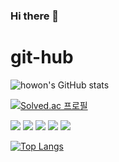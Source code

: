 ### Hi there 👋

<!--
**howon-ryu/howon-ryu** is a ✨ _special_ ✨ repository because its `README.md` (this file) appears on your GitHub profile.

Here are some ideas to get you started:

- 🔭 I’m currently working on ...
- 🌱 I’m currently learning ...
- 👯 I’m looking to collaborate on ...
- 🤔 I’m looking for help with ...
- 💬 Ask me about ...
- 📫 How to reach me: ...
- 😄 Pronouns: ...
- ⚡ Fun fact: ...
-->
# git-hub


![howon's GitHub stats](https://github-readme-stats.vercel.app/api?username=howon-ryu&show_icons=true&theme=radical)

[![Solved.ac
프로필](http://mazassumnida.wtf/api/v2/generate_badge?boj=qorgh2akfl)](https://solved.ac/qorgh2akfl)

<img src="https://img.shields.io/badge/React-61DAFB?style=flat&logo=React&logoColor=white"> <img src="https://img.shields.io/badge/Python-3776AB?style=flat&logo=Python&logoColor=white"> <img src="https://img.shields.io/badge/HTML5-E34F26?style=flat&logo=HTML5&logoColor=white"> <img src="https://img.shields.io/badge/JavaScript-F7DF1E?style=flat&logo=JavaScript&logoColor=white"> <img src="https://img.shields.io/badge/CSS3-1572B6?style=flat&logo=CSS3&logoColor=white">

[![Top Langs](https://github-readme-stats.vercel.app/api/top-langs/?username=howon-ryu&layout=compact)](https://github.com/howon-ryu/github-readme-stats)
<script type="text/javascript" async src="//cdn.credly.com/assets/utilities/embed.js"></script>   
<div data-iframe-width="150" data-iframe-height="270" data-share-badge-id="58414dae-3a69-4547-a007-9f67c009d991" data-share-badge-host="https://www.credly.com"></div>     
